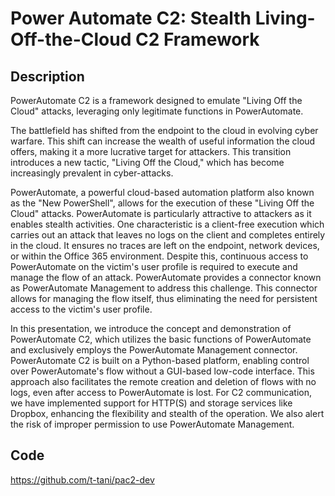 # Power Automate C2: Stealth Living-Off-the-Cloud C2 Framework

## Description
PowerAutomate C2 is a framework designed to emulate "Living Off the Cloud" attacks, leveraging only legitimate functions in PowerAutomate.

The battlefield has shifted from the endpoint to the cloud in evolving cyber warfare. This shift can increase the wealth of useful information the cloud offers, making it a more lucrative target for attackers. This transition introduces a new tactic, "Living Off the Cloud," which has become increasingly prevalent in cyber-attacks.

PowerAutomate, a powerful cloud-based automation platform also known as the "New PowerShell", allows for the execution of these "Living Off the Cloud" attacks. PowerAutomate is particularly attractive to attackers as it enables stealth activities. One characteristic is a client-free execution which carries out an attack that leaves no logs on the client and completes entirely in the cloud. It ensures no traces are left on the endpoint, network devices, or within the Office 365 environment. Despite this, continuous access to PowerAutomate on the victim's user profile is required to execute and manage the flow of an attack. PowerAutomate provides a connector known as PowerAutomate Management to address this challenge. This connector allows for managing the flow itself, thus eliminating the need for persistent access to the victim's user profile.

In this presentation, we introduce the concept and demonstration of PowerAutomate C2, which utilizes the basic functions of PowerAutomate and exclusively employs the PowerAutomate Management connector. PowerAutomate C2 is built on a Python-based platform, enabling control over PowerAutomate's flow without a GUI-based low-code interface. This approach also facilitates the remote creation and deletion of flows with no logs, even after access to PowerAutomate is lost. For C2 communication, we have implemented support for HTTP(S) and storage services like Dropbox, enhancing the flexibility and stealth of the operation. We also alert the risk of improper permission to use PowerAutomate Management.

## Code
https://github.com/t-tani/pac2-dev
